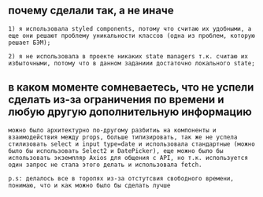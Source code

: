 ## почему сделали так, а не иначе

    1) я использовала styled components, потому что считаю их удобными, а еще они решают проблему уникальности классов (одна из проблем, которую решает БЭМ);

    2) я не использовала в проекте никаких state managers т.к. считаю их избыточными, потому что в данном заданиии достаточно локального state;

## в каком моменте сомневаетесь, что не успели сделать из-за ограничения по времени и любую другую дополнительную информацию

    можно было архитектурно по-другому разбитиь на компоненты и взаимодействия между props, больше типизировать, так же не успела стилизовать select и input type=date и использовала стандартные (можно было бы использовать Select2 и DatePicker), еще можно было бы использовать экземпляр Axios для общения с API, но т.к. используется один запрос не стала этого делать и использовала fetch.

    p.s: делалось все в торопях из-за отстутсвия свободного времени, понимаю, что и как можно было бы сделать лучше